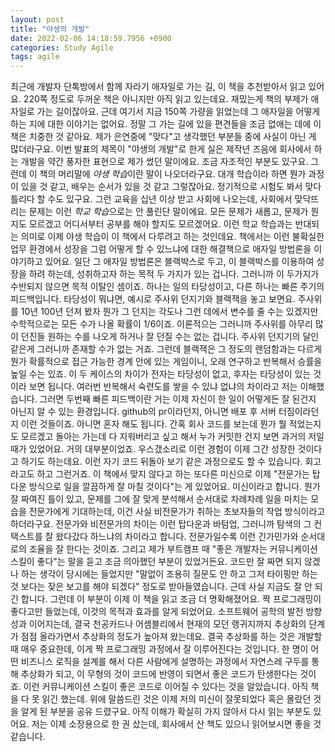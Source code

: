 ```yaml
---
layout: post
title: "야생의 개발"
date: 2022-02-06 14:18:59.7956 +0900
categories: Study Agile
tags: agile
---
```


최근에 개발자 단톡방에서 함께 자라기 애자일로 가는 길, 이 책을 추천받아서 읽고 있어요. 220쪽 정도로 두꺼운 책은 아니지만 아직 읽고 있는데요. 재밌는게 책의 부제가 애자일로 가는 길이잖아요. 근데 여기서 지금 150쪽 가량을 읽었는데 그 애자일을 어떻게 하는 지에 대한 이야기는 없어요. 정말 그 가는 길에 있을 편견들을 조금 없애는 데에 이 책은 치중한 것 같아요. 제가 은연중에 "맞다"고 생각했던 부분들 중에 사실이 아닌 게 많더라구요. 이번 발표의 제목이 "야생의 개발"로 한게 실은 제작년 즈음에 회사에서 하는 개발을 약간 풍자한 표현으로 제가 썼던 말이에요. 조금 자조적인 부분도 있구요. 그런데 이 책의 머리말에 *야생 학습*이란 말이 나오더라구요. 대개 학습이라 하면 뭔가 과정이 있을 것 같고, 배우는 순서가 있을 것 같고 그렇잖아요. 정기적으로 시험도 봐서 맞다 틀리다 할 수도 있구요. 그런 교육을 십년 이상 받고 사회에 나오는데, 사회에서 맞닥뜨리는 문제는 이런 *학교 학습*으로는 안 풀린단 말이에요. 모든 문제가 새롭고, 문제가 뭔지도 모르겠고 어디서부터 공부를 해야 할지도 모르겠어요. 이런 학교 학습과는 반대되는 의미로 이제 야생 학습이 이 책에서 다루려고 하는 것인데요.
책에서는 이런 불확실한 업무 환경에서 성장을 그럼 어떻게 할 수 있느냐에 대한 해결책으로 애자일 방법론을 이야기하고 있어요. 일단 그 애자일 방법론은 블랙박스로 두고, 이 블랙박스를 이용하여 성장을 하려 하는데, 성취하고자 하는 목적 두 가지가 있는 겁니다. 그러니까 이 두가지가 수반되지 않으면 목적 이탈인 셈이죠. 하나는 일의 타당성이고, 다른 하나는 빠른 주기의 피드백입니다. 타당성이 뭐냐면, 예시로 주사위 던지기와 블랙잭을 놓고 보면요. 주사위를 10년 100년 던져 봤자 뭔가 그 던지는 각도나 그런 데에서 변수를 줄 수는 있겠지만 수학적으로는 모든 수가 나올 확률이 1/6이죠. 이론적으는 그러니까 주사위를 아무리 많이 던진들 원하는 수를 나오게 하거나 잘 던질 수는 없는 겁니다. 주사위 던지기의 달인 같은게 그러니까 존재할 수가 없는 거죠. 그런데 블랙잭은 그 정도의 랜덤함과는 다르게 뭔가 확률적으로 접근 가능한 경계 안에 있는 게임이니, 오래 연구하고 반복해서 승률을 높일 수는 있죠. 이 두 케이스의 차이가 전자는 타당성이 없고, 후자는 타당성이 있는 것이라 보면 됩니다. 여러번 반복해서 숙련도를 쌓을 수 있냐 없냐의 차이라고 저는 이해했습니다. 그러면 두번째 빠른 피드백이란 거는 이제 자신이 한 일이 어떻게든 잘 된건지 아닌지 알 수 있는 환경입니다. github의 pr이라던지, 아니면 배포 후 서버 터짐이라던지 이런 것들이죠. 아니면 혼자 해도 됩니다. 간혹 회사 코드를 보는데 뭔가 뭘 적었는지도 모르겠고 돌아는 가는데 다 지워버리고 싶고 해서 누가 커밋한 건지 보면 과거의 저일 때가 있었어요. 거의 대부분이었죠. 우스갰소리로 이런 경험이 이제 그간 성장한 것이다고 하기도 하는데요. 이런 자기 코드 뒤돌아 보기 같은 과정으로도 할 수 있습니다. 회고 라고도 하고 그런거죠.
이 책에서 맞지 않다고 하는 또다른 미신으로 이제 "전문가는 탑다운 방식으로 일을 깔끔하게 잘 마칠 것이다"는 게 있었어요. 미신이라고 합니다. 뭔가 잘 짜여진 틀이 있고, 문제를 그에 잘 맞게 분석해서 순서대로 차례차례 일을 마치는 모습을 전문가에게 기대하는데, 이건 사실 비전문가가 취하는 초보자들의 작업 방식이라고 하더라구요. 전문가와 비전문가의 차이는 이런 탑다운과 바텀업, 그러니까 탐색의 그 컨택스트를 잘 왔다갔다 하느냐의 차이라고 합니다. 전문가일수록 이런 긴가민가와 순서대로의 조율을 잘 한다는 것이죠.
그리고 제가 부트캠프 때 "좋은 개발자는 커뮤니케이션 스킬이 좋다"는 말을 듣고 조금 의아했던 부분이 있었거든요. 코드만 잘 짜면 되지 않겠나 하는 생각이 당시에는 들었지만 "말없이 조용히 질문도 안 하고 그저 타이핑만 하는 것 보다는 잦은 보고를 해야 되겠다" 정도로 받아들였습니다. 근데 사실 지금도 잘 안 되긴 합니다. 그런데 이 부분이 이제 이 책을 읽고 조금 더 명확해졌어요. 짝 프로그래밍이 좋다고만 들었는데, 이것의 목적과 효과를 알게 되었어요. 소프트웨어 공학의 발전 방향성과 이어지는데, 결국 천공카드나 어셈블리에서 현재의 모던 랭귀지까지 추상화의 단계가 점점 올라가면서 추상화의 정도가 높아져 왔는데요. 결국 추상화를 하는 것은 개발할 때 매우 중요한데, 이게 짝 프로그래밍 과정에서 잘 이루어진다는 것입니다. 한 명이 어떤 비즈니스 로직을 설계를 해서 다른 사람에게 설명하는 과정에서 자연스레 구두를 통해 추상화가 되고, 이 무형의 것이 코드에 반영이 되면서 좋은 코드가 탄생한다는 것이죠. 이런 커뮤니케이션 스킬이 좋은 코드로 이어질 수 있다는 것을 알았습니다.
아직 책을 다 못 읽긴 했는데. 위에 말씀드린 것은 이제 저의 미신이 잘못되었다 혹은 몰랐던 것을 알게 된 부분을 공유 드렸구요. 아직 이해가 확실히 가지 않아서 다시 읽는 부분도 있어요. 저는 이제 소장용으로 한 권 샀는데, 회사에서 산 책도 있으니 읽어보시면 좋을 것 같습니다. 
